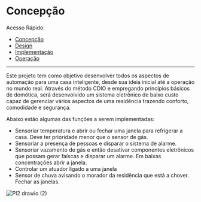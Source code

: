 # Concepção

Acesso Rápido:

* [Concepção](https://github.com/Aquinom/Projeto-Integrador-2/blob/main/Concep%C3%A7%C3%A3o.md)
* [Design](https://github.com/Aquinom/Projeto-Integrador-2/blob/main/Design.md)
* [Implementação](https://github.com/Aquinom/Projeto-Integrador-2/blob/main/Implementa%C3%A7%C3%A3o.md)
* [Operação](https://github.com/Aquinom/Projeto-Integrador-2/blob/main/Opera%C3%A7%C3%A3o.md)

---

Este projeto tem como objetivo desenvolver todos os aspectos de automação para uma casa inteligente, desde sua ideia inicial até a operação no mundo real. Através do método CDIO e empregando princípios básicos de domótica, será desenvolvido um sistema eletrônico de baixo custo capaz de gerenciar vários aspectos de uma residência trazendo conforto, comodidade e segurança.

Abaixo estão algumas das funções a serem implementadas:

* Sensoriar temperatura e abrir ou fechar uma janela para refrigerar a casa. Deve ter prioridade menor que o sensor de gás.
* Sensoriar a presença de pessoas e disparar o sistema de alarme.
* Sensoriar vazamento de gás e então desativar componentes eletrônicos que possam gerar faíscas e disparar um alarme. Em baixas concentrações abrir a janela.
* Controlar um atuador ligado a uma janela
* Sensor de chuva avisando o morador da residência que está a chover. Fechar as janelas.

![PI2 drawio (2)](https://user-images.githubusercontent.com/92688963/139969140-f6a0feef-729a-44d8-971e-1e9b81ce0097.png)
